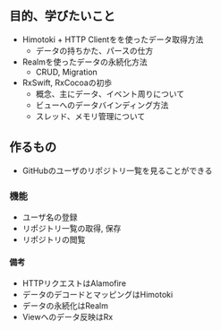 ## 目的、学びたいこと
* Himotoki + HTTP Clientをを使ったデータ取得方法
    * データの持ちかた、パースの仕方
* Realmを使ったデータの永続化方法
    * CRUD, Migration
* RxSwift, RxCocoaの初歩
    * 概念、主にデータ、イベント周りについて
    * ビューへのデータバインディング方法
    * スレッド、メモリ管理について

## 作るもの
* GitHubのユーザのリポジトリ一覧を見ることができる

### 機能
* ユーザ名の登録
* リポジトリ一覧の取得, 保存
* リポジトリの閲覧

#### 備考
* HTTPリクエストはAlamofire
* データのデコードとマッピングはHimotoki
* データの永続化はRealm
* Viewへのデータ反映はRx
